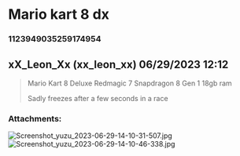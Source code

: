 # Mario kart 8 dx
### 1123949035259174954
## xX_Leon_Xx (xx_leon_xx) 06/29/2023 12:12 

> Mario Kart 8 Deluxe
> Redmagic 7
> Snapdragon 8 Gen 1
> 18gb ram
> 
> Sadly freezes after a few seconds in a race
### Attachments: 
![Screenshot_yuzu_2023-06-29-14-10-31-507.jpg](https://yuzudiscordbackup.s3.us-west-2.amazonaws.com/files-media/1123949035259174954_Screenshot_yuzu_2023-06-29-14-10-31-507.jpg)
![Screenshot_yuzu_2023-06-29-14-10-46-338.jpg](https://yuzudiscordbackup.s3.us-west-2.amazonaws.com/files-media/1123949035259174954_Screenshot_yuzu_2023-06-29-14-10-46-338.jpg)

